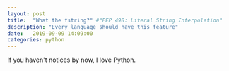```yaml
---
layout: post
title:  "What the fstring?" #"PEP 498: Literal String Interpolation"
description: "Every language should have this feature"
date:   2019-09-09 14:09:00
categories: python
---
```


If you haven't notices by now, I love Python.
